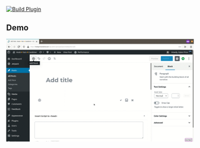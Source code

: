 [![Build Plugin](https://github.com/dylanfprice/wp-persistent-checkboxes/workflows/Build%20Plugin/badge.svg)](https://github.com/dylanfprice/wp-persistent-checkboxes/actions)

## Demo

![Demo](https://github.com/dylanfprice/wp-persistent-checkboxes/raw/master/docs/demo.gif)

